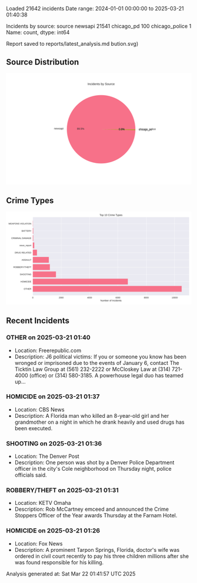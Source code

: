 
Loaded 21642 incidents
Date range: 2024-01-01 00:00:00 to 2025-03-21 01:40:38

Incidents by source:
source
newsapi           21541
chicago_pd          100
chicago_police        1
Name: count, dtype: int64

Report saved to reports/latest_analysis.md
bution.svg)

## Source Distribution
![Source Distribution](images/source_distribution.svg)

## Crime Types
![Crime Types](images/crime_types.svg)

## Recent Incidents

### OTHER on 2025-03-21 01:40
- Location: Freerepublic.com
- Description: J6 political victims: If you or someone you know has been wronged or imprisoned due to the events of January 6, contact The Ticktin Law Group at (561) 232-2222 or McCloskey Law at (314) 721-4000 (office) or (314) 580-3185. A powerhouse legal duo has teamed up…


### HOMICIDE on 2025-03-21 01:37
- Location: CBS News
- Description: A Florida man who killed an 8-year-old girl and her grandmother on a night in which he drank heavily and used drugs has been executed.


### SHOOTING on 2025-03-21 01:36
- Location: The Denver Post
- Description: One person was shot by a Denver Police Department officer in the city's Cole neighborhood on Thursday night, police officials said.


### ROBBERY/THEFT on 2025-03-21 01:31
- Location: KETV Omaha
- Description: Rob McCartney emceed and announced the Crime Stoppers Officer of the Year awards Thursday at the Farnam Hotel.


### HOMICIDE on 2025-03-21 01:26
- Location: Fox News
- Description: A prominent Tarpon Springs, Florida, doctor's wife was ordered in civil court recently to pay his three children millions after she was found responsible for his killing.

Analysis generated at: Sat Mar 22 01:41:57 UTC 2025
